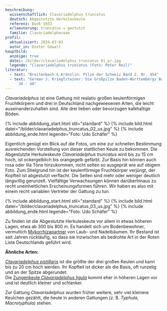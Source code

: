 ```yaml
---
beschreibung:
  wissenschaftlich: Clavariadelphus truncatus
  deutsch: Abgestutzte Herkuleskeule
  referenz: Donk 1933
  erlaeuterung: truncatus = gestutzt
  familie: Clavariadelphaceae
profil:
  aktualisiert: 2024-03-03
  autor_in: Dieter Gewalt
hauptbild:
  anzeige: true
  datei: /bilder/clavariadelphus_truncatus_01_pr.jpg
  legende: "Clavariadelphus truncatus (Foto: Peter Reil)"
literatur:
  - text: "Breitenbach & Kränzlin: Pilze der Schweiz Band 2, Nr. 454"
  - text: "German J. Krieglsteiner: Die Großpilze Baden-Württembergs Band 2, Seite
      39 - 40"
---
```

*Clavariadelphus* ist eine Gattung mit realativ großen keulenförmigen Fruchtkörpern und drei in Deutschland nachgewiesenen Arten, die leicht auseinanderzuhalten sind. Alle drei lieben oder bevorzugen kalkhaltige Böden.

{% include abbildung_start.html stil="standard" %}
{% include bild.html datei="/bilder/clavariadelphus_truncatus_02_us.jpg" %}
{% include abbildung_ende.html legende="Foto: Udo Schäfer" %}

Eigentlich genügt ein Blick auf die Fotos, um eine zur schnellen Bestimmung ausreichenden Vorstellung von dieser stattlichen Keule zu bekommen. Die Abgestutzte Herkuleskeute *Clavariadelphus truncatus*  wird bis zu 15 cm hoch, ist ockergelblich bis orangegelb gefärbt. Zur Basis hin können auch rosa oder lila Töne hinzukommen, nicht selten so ausgeprät wie auf obigem Foto. Zum Stielgrund hin ist der keulenförmige Fruchtkörper verjüngt, der Kopfteil ist abgestutzt verflacht. Die Seiten sind mehr oder weniger deutlich längsrillig gerunzelt. Vielfältige Verwachsungen können darüberhinaus zu recht uneinheitlichen Erscheinungsformen führen. Wir haben es also mit einem recht variablen Vertreter der Gattung zu tun.

{% include abbildung_start.html stil="standard" %}
{% include bild.html datei="/bilder/clavariadelphus_truncatus_03_us.jpg" %}
{% include abbildung_ende.html legende="Foto: Udo Schäfer" %}

Zu finden ist die Abgestutzte Herkuleskeute vor allem in etwas höheren Lagen, etwa ab 300 bis 800 m. Es handelt sich um Bodenbewohner, vermutlich [Mykorrhizapartner](Mykorrhiza "Glossar") von Laub- und Nadelbäumen. Ihr Bestand ist seit Jahren rückläufig, so dass sie inzwischen als bedrohte Art in der Roten Liste Deutschlands geführt wird. 

**Ähnliche Arten:**

*[Clavariadelphus pistillaris](/pilze/clavariadelphus-pistillaris-herkuleskeule)* ist die größte der drei großen Keulen und kann bis zu 20 cm hoch werden. Ihr Kopfteil ist dicker als die Basis, oft runzelig und an der Spitze abgerundet.  
Die [Zungenkeule *Clavariadelphus ligula*](/pilze/clavariadelphus-ligula-zungenkeule) kommt eher in höheren Lagen vor und ist deutlich kleiner und schlanker.

Zur Gattung *Clavariadelphus* wurden früher weitere, sehr viel kleinere Keulchen gezählt, die heute in anderen Gattungen (z. B. *Typhula*, *Macrotyphula*) stehen.